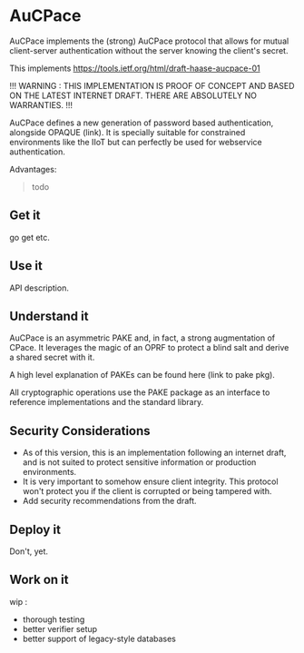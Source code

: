 # AuCPace

AuCPace implements the (strong) AuCPace protocol that allows for mutual client-server authentication without the server knowing the client's secret.

This implements https://tools.ietf.org/html/draft-haase-aucpace-01

!!! WARNING : THIS IMPLEMENTATION IS PROOF OF CONCEPT AND BASED ON THE LATEST INTERNET DRAFT. THERE ARE ABSOLUTELY NO WARRANTIES. !!!


AuCPace defines a new generation of password based authentication, alongside OPAQUE (link).
It is specially suitable for constrained environments like the IIoT but can perfectly be used for webservice authentication. 

Advantages:
> todo

## Get it

go get etc.

## Use it

API description.

## Understand it

AuCPace is an asymmetric PAKE and, in fact, a strong augmentation of CPace.
It leverages the magic of an OPRF to protect a blind salt and derive a shared secret with it.

A high level explanation of PAKEs can be found here (link to pake pkg).

All cryptographic operations use the PAKE package as an interface to reference implementations and the standard library.

## Security Considerations

- As of this version, this is an implementation following an internet draft, and is not suited to protect sensitive information or production environments.
- It is very important to somehow ensure client integrity. This protocol won't protect you if the client is corrupted or being tampered with.
- Add security recommendations from the draft. 

## Deploy it

Don't, yet.

## Work on it

wip :
- thorough testing
- better verifier setup
- better support of legacy-style databases